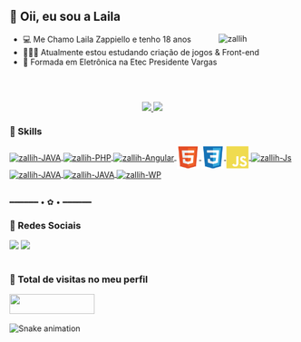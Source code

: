 ## 💜 Oii, eu sou a Laila

<div>
<img align="right" alt="zallih" width="135" src="https://cdn.discordapp.com/attachments/1128416328215167096/1157425285344534678/download20230905181423.png?ex=674d7a8b&is=674c290b&hm=efea92c80b97d9daeaa3905352710cc317dc6c992093e82de2173011c8f75868&">
  
- 💻 Me Chamo Laila Zappiello e tenho 18 anos <br>
- 👩🏽‍💻 Atualmente estou estudando criação de jogos & Front-end<br>
- 📖 Formada em Eletrônica na Etec Presidente Vargas   

</div>

<br><br>

<div>
  <a href ="https://github.com/zallih">
    <p align="center">
      <img height="150em" src="https://github-readme-stats.vercel.app/api/top-langs/?username=zallih&layout=compact&langs_count=7&theme=tokyonight"/>
      <img height="150em" src="https://github-readme-stats.vercel.app/api?username=zallih&show_icons=true&theme=tokyonight"/>
     </p>
  </a>
</div>

<div>
    
  <h3> 💜 Skills</h3>
  <a href="https://github.com/zallih">
  <img align="center" alt="zallih-JAVA" height="40" width="40" src="https://cdn.jsdelivr.net/gh/devicons/devicon/icons/java/java-original.svg">
  <img align="center" alt="zallih-PHP" height="40" width="40" src="https://www.pngkey.com/png/full/360-3603565_php-logo-png-logo-php.png">
    <img align="center" alt="zallih-Angular" height="40" width="40" src="https://angular.io/assets/images/logos/angularjs/AngularJS-Shield.svg">
  <img align="center" alt="zallih-HTML" height="40" width="40" src="https://raw.githubusercontent.com/devicons/devicon/master/icons/html5/html5-original.svg">
  <img align="center" alt="zalli-CSS" height="40" width="40" src="https://raw.githubusercontent.com/devicons/devicon/master/icons/css3/css3-original.svg">
  <img align="center" alt="zallih-Js" height="40" width="40" src="https://raw.githubusercontent.com/devicons/devicon/master/icons/javascript/javascript-plain.svg">
    <img align="center" alt="zallih-Js" height="40" width="40" src="https://w7.pngwing.com/pngs/915/519/png-transparent-typescript-hd-logo-thumbnail.png">
    <img align="center" alt="zallih-JAVA" height="40" width="40" src="https://coal.gamemaker.io/sites/5d75794b3c84c70006700381/theme/images/og/thumbnail_gm_logo.png?1677843242">
    <img align="center" alt="zallih-JAVA" height="40" width="40" src="https://companieslogo.com/img/orig/U-ea48bc1d.png?t=1634728034">
    <img align="center" alt="zallih-WP" height="40" width="40" src="https://upload.wikimedia.org/wikipedia/commons/9/93/Wordpress_Blue_logo.png">
    </a>
<br><br>
  
━━━━━━ • ✿ • ━━━━━━
<h3>💜 Redes Sociais</h3>
  <a href="https://www.instagram.com/zzappiello.o/" target="_blank"><img src="https://img.shields.io/badge/-Instagram-%23E4405F?style=for-the-badge&logo=instagram&logoColor=white" target="blank"></a>
  <a href="https://www.linkedin.com/in/laila-zappiello/" target="_blank"><img src="https://img.shields.io/badge/-LinkedIn-%230077B5?style=for-the-badge&logo=linkedin&logoColor=white" target="_blank"></a> 
<br><br>

   <h3>💜 Total de visitas no meu perfil </h3>
   <p align="left"> 
     <img alingn="left" width="150" height="35" src="https://profile-counter.glitch.me/zallih/count.svg" />
   </p>

  
  ![Snake animation](https://github.com/zallih/zallih/blob/output/github-contribution-grid-snake.svg)

</div>

